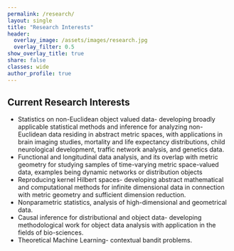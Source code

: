 ```yaml
---
permalink: /research/
layout: single
title: "Research Interests"
header:
  overlay_image: /assets/images/research.jpg
  overlay_filter: 0.5
show_overlay_title: true
share: false
classes: wide
author_profile: true  
---
```



Current Research Interests
---------------

+ Statistics on non-Euclidean object valued data-
developing broadly applicable statistical methods and inference for analyzing non-Euclidean data residing in abstract metric spaces, with applications in brain imaging studies, mortality and life expectancy distributions, child neurological development, traffic network analysis, and genetics data.
+ Functional and longitudinal data analysis, and its overlap with metric geometry for studying samples of time-varying metric space-valued data, examples being dynamic networks or distribution objects
+ Reproducing kernel Hilbert spaces- developing abstract mathematical and computational methods for infinite dimensional data in connection with metric geometry and sufficient dimension reduction.
+ Nonparametric statistics, analysis of high-dimensional and geometrical data.
+ Causal inference for distributional and object data- developing methodological work for object data analysis with application in the fields of bio-sciences.
+ Theoretical Machine Learning- contextual bandit problems.<br>
